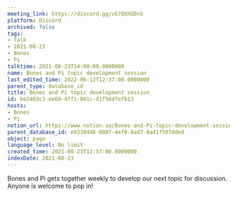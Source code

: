 ```yaml
---
meeting_link: https://discord.gg/vE7QUXGDnS
platform: Discord
archived: false
tags:
- Talk
- 2021-08-23
- Bones
- Pi
talktime: 2021-08-23T14:00:00.0000000
name: Bones and Pi topic development session
last_edited_time: 2022-06-12T12:37:00.0000000
parent_type: database_id
title: Bones and Pi topic development session
id: be2403c3-ee60-4ff1-801c-d1f56dfefb13
hosts:
- Bones
- Pi
notion_url: https://www.notion.so/Bones-and-Pi-topic-development-session-be2403c3ee604ff1801cd1f56dfefb13
parent_database_id: e9339446-880f-4ef0-8ad7-8ad1f507dded
object: page
language_level: No limit
created_time: 2021-08-23T12:57:00.0000000
indexDate: 2021-08-23
---
```


Bones and Pi gets together weekly to develop our next topic for discussion.
Anyone is welcome to pop in!










